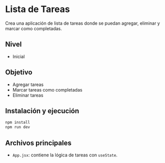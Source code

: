 # Lista de Tareas

Crea una aplicación de lista de tareas donde se puedan agregar, eliminar y marcar como completadas.

## Nivel

- Inicial

## Objetivo

- Agregar tareas
- Marcar tareas como completadas
- Eliminar tareas

## Instalación y ejecución

```bash
npm install
npm run dev
```

## Archivos principales

- `App.jsx`: contiene la lógica de tareas con `useState`.
